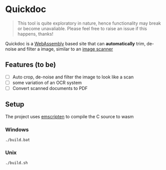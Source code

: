 # Quickdoc

> This tool is quite exploratory in nature, hence functionality may break or become unavaliable. Please feel free to raise an issue if this happens, thanks! 

Quickdoc is a [WebAssembly](https://webassembly.org/) based site that can **automatically** trim, de-noise and filter a image, similar to an [image scanner](https://en.wikipedia.org/wiki/Image_scanner)

## Features (to be)

- [ ] Auto crop, de-noise and filter the image to look like a scan
- [ ] some variation of an OCR system
- [ ] Convert scanned documents to PDF

## Setup

The project uses [emscripten](https://emscripten.org) to compile the C source to wasm

### Windows

```
./build.bat
```

### Unix

```
./build.sh
```
